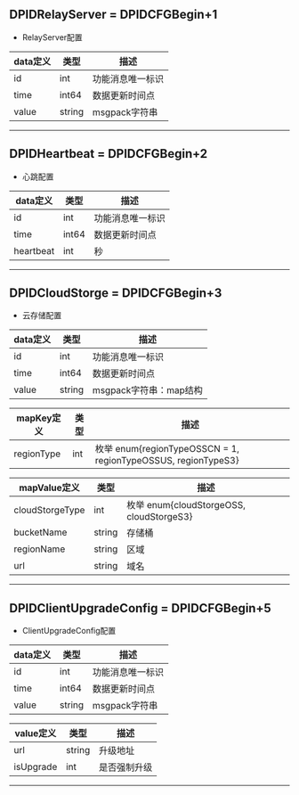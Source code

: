 ## DPIDRelayServer = DPIDCFGBegin+1

*   RelayServer配置

|  data定义 |    类型 | 描述 | 
| --- | --- | --- |
|id|int| 功能消息唯一标识|
|time| int64| 数据更新时间点 |
|value|string|  msgpack字符串 |
 

--------------------------------------------------------------------------------------------------------------------------

## DPIDHeartbeat = DPIDCFGBegin+2

*  心跳配置

|  data定义 |    类型| 描述 | 
|---|---|---|
|id|int| 功能消息唯一标识|
|time| int64 | 数据更新时间点 |
|heartbeat|int|  秒 |
  
-------

## DPIDCloudStorge = DPIDCFGBegin+3

*  云存储配置

|  data定义 |    类型| 描述 | 
|---|---|---|
|id|int| 功能消息唯一标识|
|time| int64 | 数据更新时间点 |
|value|string| msgpack字符串：map结构  |

|  mapKey定义 |  类型|   描述 | 
|---|---|---|
|regionType|int|枚举 enum{regionTypeOSSCN = 1, regionTypeOSSUS, regionTypeS3}|

 
|  mapValue定义 |  类型|   描述 | 
|---|---|---|
|cloudStorgeType|int|枚举 enum{cloudStorgeOSS, cloudStorgeS3}|
|bucketName|string| 存储桶|
|regionName|string|区域|
|url|string|域名|


------

## DPIDClientUpgradeConfig = DPIDCFGBegin+5

*  ClientUpgradeConfig配置

|  data定义 |    类型| 描述 | 
|---|---|---|
|id|int| 功能消息唯一标识|
|time| int64| 数据更新时间点 |
|value|string|  msgpack字符串 |
 
|  value定义 |  类型|   描述 | 
|---|---|---|
|url|string| 升级地址|
|isUpgrade|int|是否强制升级|

------

